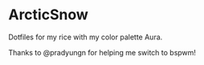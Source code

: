 # ArcticSnow
Dotfiles for my rice with my color palette Aura.

Thanks to @pradyungn for helping me switch to bspwm!
